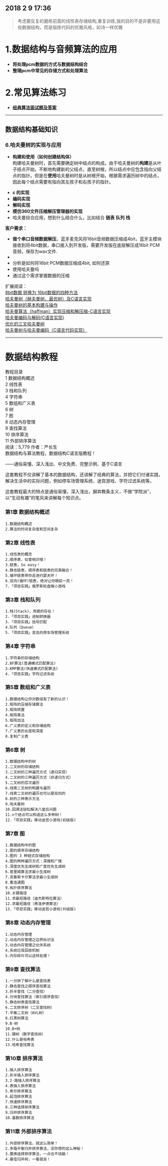 ## 2018 2 9 17:36
>考虑要反复的磨练前面的线性表存储结构,重复训练,我的目的不是非要用这些数据结构，而是锻炼代码的优雅风格，如诗一样优雅

# 1.数据结构与音频算法的应用  
- **将处理pcm数据的方式与数据结构结合**
- **整理pcm中常见的存储方式和处理算法**

# 2.常见算法练习
- **[经典算法面试题及答案](http://blog.chinaunix.net/uid-20662363-id-3806810.html)**

---
## 数据结构基础知识
### 6.哈夫曼树的实现与应用
- **构建和使用（如何创建结构体）**  
构建哈夫曼树时，首先需要确定树中结点的构成。由于哈夫曼树的**构建**是从叶子结点开始，不断地构建新的父结点，直至树根，所以结点中应包含指向父结点的指针。但是在**使用**哈夫曼树时是从树根开始，根据需求遍历树中的结点，因此每个结点需要有指向其左孩子和右孩子的指针。
* **c 的实现**
* **编码实现**
* **解码实现**
* **模仿360文件压缩解压管理器的实现**  
* 哈夫曼综合应用，想到什么结合什么，比如结合 **链表** **队列**  **栈**

**客户需求：**  
- **做个串口音频数据解压**，蓝牙麦克风将16bit音频数据压缩成4bit，蓝牙主模块接收到将4bit数据，串口接入到开发版，需要开发版在底层解压成16bit PCM音频，保存为wav文件.
-
 - 分析是如何将16bit PCM数据压缩成4bit, 如何还原
 - 使用哈夫曼吗
 - 通过这个需求掌握数据的压缩

扩展阅读：  
[8bit数据 转换为 16bit数据的四种方法](https://www.cnblogs.com/skullboyer/p/8134199.html)  
[哈夫曼树（赫夫曼树、最优树）及C语言实现](http://data.biancheng.net/view/33.html)  
[哈夫曼树的基本构建与操作](https://blog.csdn.net/move_now/article/details/53398753)  
[哈夫曼算法（haffman）实现压缩和解压缩-C语言实现](https://www.cnblogs.com/fuchongjundream/p/5589789.html)  
[哈夫曼编码与解码(C语言实现)](http://touch-2011.iteye.com/blog/1058800)  
[优化的三叉哈夫曼树](https://blog.csdn.net/wbcg111/article/details/50998021)  
[哈夫曼树与哈夫曼编码（C语言代码实现）](https://blog.csdn.net/u012675150/article/details/43152483)

---
# 数据结构教程


教程目录  
    1 数据结构概述  
    2 线性表   
    3 栈和队列   
    4 字符串   
    5 数组和广义表   
    6 树   
    7 图   
    8 动态内存管理   
    9 查找算法   
    10 排序算法   
    11 外部排序算法   
阅读：5,779       作者：严长生  
数据结构与算法教程，数据结构C语言版教程！  

——通俗易懂、深入浅出、中文免费、完整示例、基于C语言  

这套教程不仅讲解了基本的数据结构，还讲解了经典的算法，并把它们付诸实践，解决生活中的实际问题，例如停车场管理系统、迷宫游戏、字符过滤系统等。  

这套教程最大的特点是通俗易懂，深入浅出，摒弃教条主义，不做“学院派”，以“生动有趣”的笔风来讲解每个知识点。  

### 第1章 数据结构概述  
    1.数据结构概述  
    2.算法的时间复杂度和空间复杂  

### 第2章 线性表  
    1.线性表的概念  
    2.顺序表，似曾相识哦！  
    3.链表，So easy！  
    4.静态链表，顺序表和链表的完美融合！  
    5.循环链表带你走进约瑟夫环！  
    6.双向(循环)链表，绝对让你眼前一亮！  
    7.「项目实践」俄罗斯轮盘赌小游戏  

### 第3章 栈和队列  
    1.栈(Stack)，奇葩的存在！  
    2.「项目实践」进制转换器  
    3.「项目实践」括号匹配  
    4.队列（Queue）  
    5.「项目实践」变态的停车场管理系统  

### 第4章 字符串  
    1.字符串的存储结构  
    2.BF算法(普通模式匹配算法)  
    3.KMP算法(快速模式匹配算法)  
    4.「项目实践」字符过滤系统  

### 第5章 数组和广义表  
    1.数据结构让你对数组有了新的认识！  
    2.矩阵的压缩存储算法  
    3.矩阵转置  
    4.矩阵乘法  
    5.矩阵加法  
    6.广义表的定义和存储结构  
    7.广义表的长度和深度  
    8.复制广义表  

### 第6章 树  
    1.数据结构中的树  
    2.二叉树的存储结构  
    3.二叉树的三种遍历方式（递归实现）  
    4.二叉树的三种遍历方式（非递归方式）  
    5.二叉树的层次遍历  
    6.线索二叉树的构建与遍历  
    7.线索二叉树的遍历也可以是双向的  
    8.树的三种表示方法  
    9.哈夫曼树  
    10.回溯法轻松解决八皇后问题  
    11.n个结点可以构造这么多种树！  
    12.「项目实践」移动迷宫小游戏(初级版)  

### 第7章 图  
    1.数据结构中的图  
    2.图的顺序存储结构  
    3.图的 3 种链式存储结构  
    4.图的两种遍历方式：深搜和广搜  
    5.深度优先生成树和广度优先生成树  
    6.普里姆算法求最小生成树  
    7.克鲁斯卡尔算法求最小生成树  
    8.重连通图  
    9.拓扑排序算法  
    10.关键路径  
    11.求最短路径（迪杰斯特拉算法）  
    12.求最短路径（弗洛伊德算法）  
    13.「项目实践」移动迷宫小游戏(升级版)  

### 第8章 动态内存管理  
    1.动态内存管理  
    2.动态内存管理之边界标识法  
    3.动态内存管理之伙伴系统  
    4.系统垃圾回收机制  
    5.内存碎片可以这样处理！  

### 第9章 查找算法  
    1.一分钟了解什么是查找表  
    2.静态查找之顺序查找算法  
    3.折半查找（二分查找）  
    4.分块查找算法（索引顺序查找）  
    5.静态树表查找算法  
    6.二叉排序树（二叉查找树）  
    7.平衡二叉树（AVL树）  
    8.红黑树算法  
    9.B-树  
    10.B+树  
    11.键树（数字查找树）  
    12.什么是哈希表  
    13.哈希查找算法  

### 第10章 排序算法  
    1.插入排序算法  
    2.折半插入排序算法  
    3.2-路插入排序算法  
    4.表插入排序算法  
    5.希尔排序算法  
    6.起泡排序算法  
    7.快速排序算法  
    8.三种选择排序算法  
    9.归并排序算法  
    10.基数排序算法  

### 第11章 外部排序算法  
    1.外部排序算法，就这么简单！  
    2.多路平衡归并排序算法，没你想的这么神秘！  
    3.置换选择排序算法，一点也不烧脑！  
    4.最佳归并树，一看就会！  
